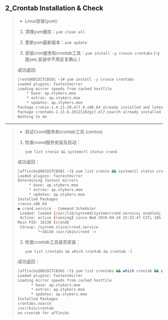 ## 2_Crontab Installation & Check

> * Linux安装(yum):
> 1. 清理yum缓存：`yum clean all`
>
> 2. 更新yum最新版本：`yum update `
>
> 3. 安装cron服务和crontab工具：`yum install -y cronie crontabs` (-y 是yes,安装中不用反复确认 )
>
> 成功返回:
>
> ```bash
> [root@ODCDITCBS01 ~]# yum install -y cronie crontabs
> Loaded plugins: fastestmirror
> Loading mirror speeds from cached hostfile
>     * base: ap.stykers.moe
>     * extras: ap.stykers.moe
>     * updates: ap.stykers.moe
> Package cronie-1.4.11-20.el7_6.x86_64 already installed and latest version
> Package crontabs-1.11-6.20121102git.el7.noarch already installed and latest version
> Nothing to do
> ```
>
---

> * 验证Crond服务和crontab工具 (centos)
>
> 1. 检查crond服务安装及启动：
>
>    `yum list cronie && systemctl status crond`
>
> 成功返回：
>
> ```bash
> [affincbs@ODCDITCBS01 ~]$ yum list cronie && systemctl status crond
> Loaded plugins: fastestmirror
> Determining fastest mirrors
>      * base: ap.stykers.moe
>      * extras: ap.stykers.moe
>      * updates: ap.stykers.moe
> Installed Packages
> cronie.x86_64                                                          1.4.11-20.el7_6                                                          @updates
> ● crond.service - Command Scheduler
>  Loaded: loaded (/usr/lib/systemd/system/crond.service; enabled; vendor preset: enabled)
>  Active: active (running) since Wed 2019-04-24 15:52:47 CST; 18h ago
> Main PID: 16138 (crond)
>  CGroup: /system.slice/crond.service
>          └─16138 /usr/sbin/crond -n
> ```
>
> 
>
> 2. 检查crontab工具是否安装：
>  
>    `yum list crontabs && which crontab && crontab -l `
>
> 成功返回：
>
> ```bash
> [affincbs@ODCDITCBS01 ~]$ yum list crontabs && which crontab && crontab -l
> Loaded plugins: fastestmirror
> Loading mirror speeds from cached hostfile
>       * base: ap.stykers.moe
>       * extras: ap.stykers.moe
>       * updates: ap.stykers.moe
> Installed Packages
> crontabs.noarch                                                     1.11-6.20121102git.el7                                                     @anaconda
> /usr/bin/crontab
> no crontab for affincbs
> ```



